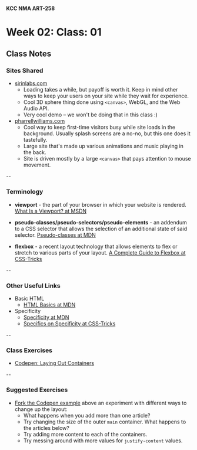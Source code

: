 #### KCC NMA ART-258
# Week 02: Class: 01

## Class Notes

### Sites Shared

- [sirinlabs.com](sirinlabs.com)
  - Loading takes a while, but payoff is worth it. Keep in mind other ways to keep your users on your site while they wait for experience.
  - Cool 3D sphere thing done using `<canvas>`, WebGL, and the Web Audio API.
  - Very cool demo – we won't be doing that in this class :)
- [pharrellwilliams.com](pharrellwilliams.com)
	- Cool way to keep first-time visitors busy while site loads in the background. Usually splash screens are a no-no, but this one does it tastefully.
	- Large site that's made up various animations and music playing in the back.
	- Site is driven mostly by a large `<canvas>` that pays attention to mouse movement.

--

### Terminology

- __viewport__ - the part of your browser in which your website is rendered. [What Is a Viewport? at MSDN](https://msdn.microsoft.com/en-us/library/ff634571.aspx)

- __pseudo-classes/pseudo-selectors/pseudo-elements__ - an addendum to a CSS selector that allows the selection of an additional state of said selector. [Pseudo-classes at MDN](https://developer.mozilla.org/en-US/docs/Web/CSS/Pseudo-classes)

- __flexbox__ - a recent layout technology that allows elements to flex or stretch to various parts of your layout. [A Complete Guide to Flexbox at CSS-Tricks](https://css-tricks.com/snippets/css/a-guide-to-flexbox/)

--

### Other Useful Links

- Basic HTML
	- [HTML Basics at MDN](https://developer.mozilla.org/en-US/docs/Learn/Getting_started_with_the_web/HTML_basics)
- Specificity
	-  [Specificity at MDN](https://developer.mozilla.org/en-US/docs/Web/CSS/Specificity)
	- [Specifics on Specificity at CSS-Tricks](https://css-tricks.com/specifics-on-css-specificity/)

--

### Class Exercises

- [Codepen: Laying Out Containers](http://codepen.io/simplesessions/pen/amoYNV)

--

### Suggested Exercises

- [Fork the Codepen example](https://blog.codepen.io/documentation/features/forks/) above an experiment with different ways to change up the layout:
	- What happens when you add more than one article?
	- Try changing the size of the outer `main` container. What happens to the articles below?
	- Try adding more content to each of the containers.
	- Try messing around with more values for `justify-content` values.